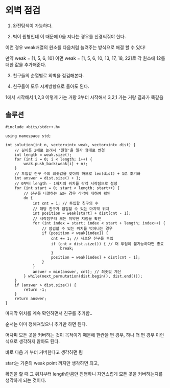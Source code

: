 # 외벽 점검

1. 완전탐색이 가능하다.

2. 벽이 원형인데 이 때문에 0을 지나는 경우를 신경써줘야 한다.

이런 경우 weak배열의 원소를 다음처럼 늘려주는 방식으로 해결 할 수 있다!

만약 weak = [1, 5, 6, 10] 이면
weak = [1, 5, 6, 10, 13, 17, 18, 22]로 각 원소에 12를 더한 값을 추가해준다.

3. 친구들의 순열별로 외벽을 점검해본다.

4. 친구들이 모두 시계방향으로 돌아도 된다.

1에서 시작해서 1,2,3 이렇게 가는 거랑 3부터 시작해서 3,2,1 가는 거랑 결과가 똑같음

## 솔루션

~~~
#include <bits/stdc++.h>

using namespace std;

int solution(int n, vector<int> weak, vector<int> dist) {
    // 길이를 2배로 늘려서 '원형'을 일자 형태로 변경
    int length = weak.size();
    for (int i = 0; i < length; i++) {
        weak.push_back(weak[i] + n);
    }
    // 투입할 친구 수의 최솟값을 찾아야 하므로 len(dist) + 1로 초기화
    int answer = dist.size() + 1;
    // 0부터 length - 1까지의 위치를 각각 시작점으로 설정
    for (int start = 0; start < length; start++) {
        // 친구를 나열하는 모든 경우 각각에 대하여 확인
        do {
            int cnt = 1; // 투입할 친구의 수
            // 해당 친구가 점검할 수 있는 마지막 위치
            int position = weak[start] + dist[cnt - 1];
            // 시작점부터 모든 취약한 지점을 확인
            for (int index = start; index < start + length; index++) {
                // 점검할 수 있는 위치를 벗어나는 경우
                if (position < weak[index]) {
                    cnt += 1; // 새로운 친구를 투입
                    if (cnt > dist.size()) { // 더 투입이 불가능하다면 종료
                        break;
                    }
                    position = weak[index] + dist[cnt - 1];
                }
            }
            answer = min(answer, cnt); // 최솟값 계산
        } while(next_permutation(dist.begin(), dist.end()));
    }
    if (answer > dist.size()) {
        return -1;
    }
    return answer;
}
~~~

마지막 위치를 계속 확인하면서 친구를 추가함.. 

순서는 이미 정해져있으니 추가만 하면 된다. 

어차피 모든 곳을 커버하는 것이 목적이기 때문에 한칸을 띈 경우, 하나 더 띈 경우 이런식으로 생각하지 않아도 된다.

바로 다음 거 부터 커버한다고 생각하면 됨

start는 기존의 weak point 까지만 생각하면 되고, 

확인을 할 때 그 위치부터 length만큼만 진행하니 자연스럽게 모든 곳을 커버하는지를 생각하게 되는 것이다.